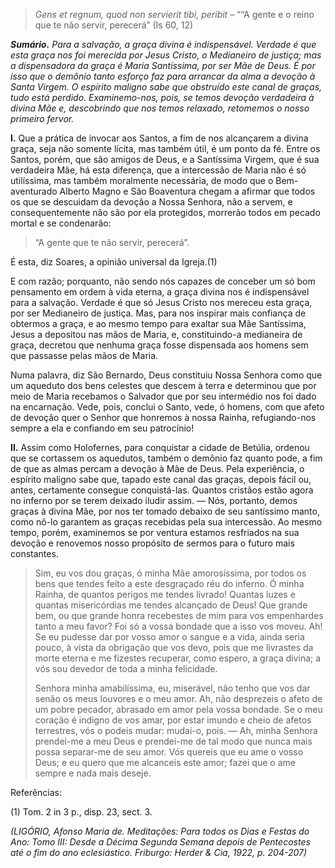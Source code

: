 > *Gens et regnum, quod non servierit tibi, peribit* – ““A gente e o reino que te não servir, perecerá” (Is 60, 12)

***Sumário.** Para a salvação, a graça divina é indispensável. Verdade é que esta graça nos foi merecida por Jesus Cristo, o Medianeiro de justiça; mas a dispensadora da graça é Maria Santíssima, por ser Mãe de Deus. É por isso que o demônio tanto esforço faz para arrancar da alma a devoção à Santa Virgem. O espírito maligno sabe que obstruído este canal de graças, tudo está perdido. Examinemo-nos, pois, se temos devoção verdadeira à divina Mãe e, descobrindo que nos temos relaxado, retomemos o nosso primeiro fervor.*

**I.** Que a prática de invocar aos Santos, a fim de nos alcançarem a divina graça, seja não somente lícita, mas também útil, é um ponto da fé. Entre os Santos, porém, que são amigos de Deus, e a Santíssima Virgem, que é sua verdadeira Mãe, há esta diferença, que a intercessão de Maria não é só utilíssima, mas também moralmente necessária, de modo que o Bem-aventurado Alberto Magno e São Boaventura chegam a afirmar que todos os que se descuidam da devoção a Nossa Senhora, não a servem, e consequentemente não são por ela protegidos, morrerão todos em pecado mortal e se condenarão:

> “A gente que te não servir, perecerá”.

É esta, diz Soares, a opinião universal da Igreja.(1)

E com razão; porquanto, não sendo nós capazes de conceber um só bom pensamento em ordem à vida eterna, a graça divina nos é indispensável para a salvação. Verdade é que só Jesus Cristo nos mereceu esta graça, por ser Medianeiro de justiça. Mas, para nos inspirar mais confiança de obtermos a graça, e ao mesmo tempo para exaltar sua Mãe Santíssima, Jesus a depositou nas mãos de Maria, e, constituindo-a medianeira de graça, decretou que nenhuma graça fosse dispensada aos homens sem que passasse pelas mãos de Maria.

Numa palavra, diz São Bernardo, Deus constituiu Nossa Senhora como que um aqueduto dos bens celestes que descem à terra e determinou que por meio de Maria recebamos o Salvador que por seu intermédio nos foi dado na encarnação. Vede, pois, conclui o Santo, vede, ó homens, com que afeto de devoção quer o Senhor que honremos à nossa Rainha, refugiando-nos sempre a ela e confiando em seu patrocínio!

**II.** Assim como Holofernes, para conquistar a cidade de Betúlia, ordenou que se cortassem os aquedutos, também o demônio faz quanto pode, a fim de que as almas percam a devoção à Mãe de Deus. Pela experiência, o espírito maligno sabe que, tapado este canal das graças, depois fácil ou, antes, certamente consegue conquistá-las. Quantos cristãos estão agora no inferno por se terem deixado iludir assim. — Nós, portanto, demos graças à divina Mãe, por nos ter tomado debaixo de seu santíssimo manto, como nô-lo garantem as graças recebidas pela sua intercessão. Ao mesmo tempo, porém, examinemos se por ventura estamos resfriados na sua devoção e renovemos nosso propósito de sermos para o futuro mais constantes.

> Sim, eu vos dou graças, ó minha Mãe amorosíssima, por todos os bens que tendes feito a este desgraçado réu do inferno. Ó minha Rainha, de quantos perigos me tendes livrado! Quantas luzes e quantas misericórdias me tendes alcançado de Deus! Que grande bem, ou que grande honra recebestes de mim para vos empenhardes tanto a meu favor? Foi só a vossa bondade que a isso vos moveu. Ah! Se eu pudesse dar por vosso amor o sangue e a vida, ainda seria pouco, à vista da obrigação que vos devo, pois que me livrastes da morte eterna e me fizestes recuperar, como espero, a graça divina; a vós sou devedor de toda a minha felicidade.
>
> Senhora minha amabilíssima, eu, miserável, não tenho que vos dar senão os meus louvores e o meu amor. Ah, não desprezeis o afeto de um pobre pecador, abrasado em amor pela vossa bondade. Se o meu coração é indigno de vos amar, por estar imundo e cheio de afetos terrestres, vós o podeis mudar: mudai-o, pois. — Ah, minha Senhora prendei-me a meu Deus e prendei-me de tal modo que nunca mais possa separar-me de seu amor. Vós quereis que eu ame o vosso Deus; e eu quero que me alcanceis este amor; fazei que o ame sempre e nada mais deseje.

Referências:

\(1\) Tom. 2 in 3 p., disp. 23, sect. 3.

*(LIGÓRIO, Afonso Maria de. Meditações: Para todos os Dias e Festas do Ano: Tomo III: Desde a Décima Segunda Semana depois de Pentecostes até o fim do ano eclesiástico. Friburgo: Herder & Cia, 1922, p. 204-207)*
